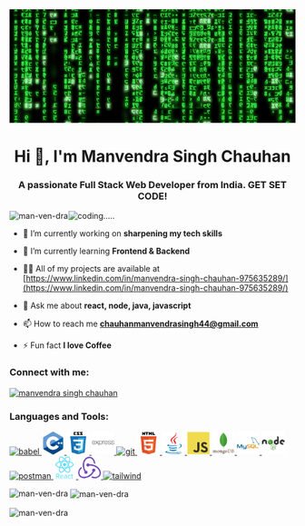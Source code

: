 <img src="https://github.com/Man-Ven-Dra/Man-Ven-Dra/blob/main/b4e371619042d1e80918d09904e90f7d.gif" alt="logo" height="200px" width="100%"/>
<h1 align="center">Hi 👋, I'm Manvendra Singh Chauhan</h1>
<h3 align="center">A passionate Full Stack Web Developer from India. GET SET CODE!</h3>

<img align="right" alt="coding....." width ="400" src="https://imgs.search.brave.com/XJQ1rtOk3UKwtjXYA5HFbxP0pNKOMcuY4234_ojkBYU/rs:fit:860:0:0/g:ce/aHR0cHM6Ly9tZWRp/YTIuZ2lwaHkuY29t/L21lZGlhL25HTW5E/cWViekRjZm0vZ2lw/aHkuZ2lmP2NpZD03/OTBiNzYxMWVlOTBt/eWh5eGdoMnBrc2Fu/cWN4cHhuc292bDB5/ODc3ajlyYmpnb24m/ZXA9djFfZ2lmc19z/ZWFyY2gmcmlkPWdp/cGh5LmdpZiZjdD1n.gif"/>

<p align="left"> <img src="https://komarev.com/ghpvc/?username=man-ven-dra&label=Profile%20views&color=0e75b6&style=flat" alt="man-ven-dra" /> </p>

- 🔭 I’m currently working on **sharpening my tech skills**

- 🌱 I’m currently learning **Frontend & Backend**

- 👨‍💻 All of my projects are available at [https://www.linkedin.com/in/manvendra-singh-chauhan-975635289/](https://www.linkedin.com/in/manvendra-singh-chauhan-975635289/)

- 💬 Ask me about **react, node, java, javascript**

- 📫 How to reach me **chauhanmanvendrasingh44@gmail.com**

- ⚡ Fun fact **I love Coffee**

<h3 align="left">Connect with me:</h3>
<p align="left">
<a href="https://linkedin.com/in/manvendra singh chauhan" target="blank"><img align="center" src="https://raw.githubusercontent.com/rahuldkjain/github-profile-readme-generator/master/src/images/icons/Social/linked-in-alt.svg" alt="manvendra singh chauhan" height="30" width="40" /></a>
</p>

<h3 align="left">Languages and Tools:</h3>
<p align="left"> <a href="https://babeljs.io/" target="_blank" rel="noreferrer"> <img src="https://www.vectorlogo.zone/logos/babeljs/babeljs-icon.svg" alt="babel" width="40" height="40"/> </a> <a href="https://www.w3schools.com/cpp/" target="_blank" rel="noreferrer"> <img src="https://raw.githubusercontent.com/devicons/devicon/master/icons/cplusplus/cplusplus-original.svg" alt="cplusplus" width="40" height="40"/> </a> <a href="https://www.w3schools.com/css/" target="_blank" rel="noreferrer"> <img src="https://raw.githubusercontent.com/devicons/devicon/master/icons/css3/css3-original-wordmark.svg" alt="css3" width="40" height="40"/> </a> <a href="https://expressjs.com" target="_blank" rel="noreferrer"> <img src="https://raw.githubusercontent.com/devicons/devicon/master/icons/express/express-original-wordmark.svg" alt="express" width="40" height="40"/> </a> <a href="https://git-scm.com/" target="_blank" rel="noreferrer"> <img src="https://www.vectorlogo.zone/logos/git-scm/git-scm-icon.svg" alt="git" width="40" height="40"/> </a> <a href="https://www.w3.org/html/" target="_blank" rel="noreferrer"> <img src="https://raw.githubusercontent.com/devicons/devicon/master/icons/html5/html5-original-wordmark.svg" alt="html5" width="40" height="40"/> </a> <a href="https://www.java.com" target="_blank" rel="noreferrer"> <img src="https://raw.githubusercontent.com/devicons/devicon/master/icons/java/java-original.svg" alt="java" width="40" height="40"/> </a> <a href="https://developer.mozilla.org/en-US/docs/Web/JavaScript" target="_blank" rel="noreferrer"> <img src="https://raw.githubusercontent.com/devicons/devicon/master/icons/javascript/javascript-original.svg" alt="javascript" width="40" height="40"/> </a> <a href="https://www.mongodb.com/" target="_blank" rel="noreferrer"> <img src="https://raw.githubusercontent.com/devicons/devicon/master/icons/mongodb/mongodb-original-wordmark.svg" alt="mongodb" width="40" height="40"/> </a> <a href="https://www.mysql.com/" target="_blank" rel="noreferrer"> <img src="https://raw.githubusercontent.com/devicons/devicon/master/icons/mysql/mysql-original-wordmark.svg" alt="mysql" width="40" height="40"/> </a> <a href="https://nodejs.org" target="_blank" rel="noreferrer"> <img src="https://raw.githubusercontent.com/devicons/devicon/master/icons/nodejs/nodejs-original-wordmark.svg" alt="nodejs" width="40" height="40"/> </a> <a href="https://postman.com" target="_blank" rel="noreferrer"> <img src="https://www.vectorlogo.zone/logos/getpostman/getpostman-icon.svg" alt="postman" width="40" height="40"/> </a> <a href="https://reactjs.org/" target="_blank" rel="noreferrer"> <img src="https://raw.githubusercontent.com/devicons/devicon/master/icons/react/react-original-wordmark.svg" alt="react" width="40" height="40"/> </a> <a href="https://redux.js.org" target="_blank" rel="noreferrer"> <img src="https://raw.githubusercontent.com/devicons/devicon/master/icons/redux/redux-original.svg" alt="redux" width="40" height="40"/> </a> <a href="https://tailwindcss.com/" target="_blank" rel="noreferrer"> <img src="https://www.vectorlogo.zone/logos/tailwindcss/tailwindcss-icon.svg" alt="tailwind" width="40" height="40"/> </a> </p>

<p><img align="left" src="https://github-readme-stats.vercel.app/api/top-langs?username=man-ven-dra&show_icons=true&locale=en&layout=compact" alt="man-ven-dra" /></p>

<p>&nbsp;<img align="center" src="https://github-readme-stats.vercel.app/api?username=man-ven-dra&show_icons=true&locale=en" alt="man-ven-dra" /></p>

<p><img align="center" src="https://github-readme-streak-stats.herokuapp.com/?user=man-ven-dra&" alt="man-ven-dra" /></p>
